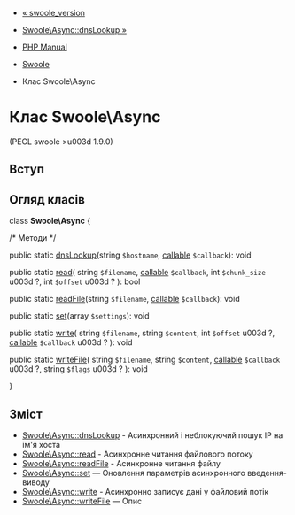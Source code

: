 - [« swoole_version](function.swoole-version.md)
- [Swoole\Async::dnsLookup »](swoole-async.dnslookup.md)

- [PHP Manual](index.md)
- [Swoole](book.swoole.md)
- Клас Swoole\Async

# Клас Swoole\Async

(PECL swoole \>u003d 1.9.0)

## Вступ

## Огляд класів

class **Swoole\Async** {

/\* Методи \*/

public static [dnsLookup](swoole-async.dnslookup.md)(string
`$hostname`, [callable](language.types.callable.md) `$callback`): void

public static [read](swoole-async.read.md)(
string `$filename`,
[callable](language.types.callable.md) `$callback`,
int `$chunk_size` u003d ?,
int `$offset` u003d ?
): bool

public static [readFile](swoole-async.readfile.md)(string `$filename`,
[callable](language.types.callable.md) `$callback`): void

public static [set](swoole-async.set.md)(array `$settings`): void

public static [write](swoole-async.write.md)(
string `$filename`,
string `$content`,
int `$offset` u003d ?,
[callable](language.types.callable.md) `$callback` u003d ?
): void

public static [writeFile](swoole-async.writefile.md)(
string `$filename`,
string `$content`,
[callable](language.types.callable.md) `$callback` u003d ?,
string `$flags` u003d ?
): void

}

## Зміст

- [Swoole\Async::dnsLookup](swoole-async.dnslookup.md) - Асинхронний
і неблокуючий пошук IP на ім'я хоста
- [Swoole\Async::read](swoole-async.read.md) - Асинхронне читання
файлового потоку
- [Swoole\Async::readFile](swoole-async.readfile.md) - Асинхронне
читання файлу
- [Swoole\Async::set](swoole-async.set.md) — Оновлення параметрів
асинхронного введення-виводу
- [Swoole\Async::write](swoole-async.write.md) - Асинхронно
записує дані у файловий потік
- [Swoole\Async::writeFile](swoole-async.writefile.md) — Опис
